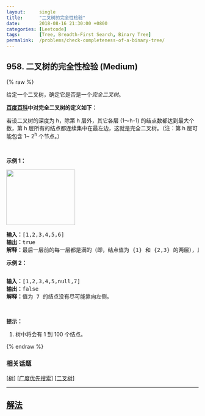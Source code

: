 ```yaml
---
layout:     single
title:      "二叉树的完全性检验"
date:       2018-08-16 21:30:00 +0800
categories: [Leetcode]
tags:       [Tree, Breadth-First Search, Binary Tree]
permalink:  /problems/check-completeness-of-a-binary-tree/
---
```


## 958. 二叉树的完全性检验 (Medium)

{% raw %}

<p>给定一个二叉树，确定它是否是一个<em>完全二叉树</em>。</p>

<p><strong><a href="https://baike.baidu.com/item/完全二叉树/7773232?fr=aladdin" target="_blank">百度百科</a>中对完全二叉树的定义如下：</strong></p>

<p>若设二叉树的深度为 h，除第 h 层外，其它各层 (1～h-1) 的结点数都达到最大个数，第 h 层所有的结点都连续集中在最左边，这就是完全二叉树。（注：第 h 层可能包含 1~&nbsp;2<sup>h</sup>&nbsp;个节点。）</p>

<p>&nbsp;</p>

<p><strong>示例 1：</strong></p>

<p><img alt="" src="https://assets.leetcode-cn.com/aliyun-lc-upload/uploads/2018/12/15/complete-binary-tree-1.png" style="height: 145px; width: 180px;"></p>

<pre><strong>输入：</strong>[1,2,3,4,5,6]
<strong>输出：</strong>true
<strong>解释：</strong>最后一层前的每一层都是满的（即，结点值为 {1} 和 {2,3} 的两层），且最后一层中的所有结点（{4,5,6}）都尽可能地向左。
</pre>

<p><strong>示例 2：</strong></p>

<p><strong><img alt="" src="https://assets.leetcode-cn.com/aliyun-lc-upload/uploads/2018/12/15/complete-binary-tree-2.png"></strong></p>

<pre><strong>输入：</strong>[1,2,3,4,5,null,7]
<strong>输出：</strong>false
<strong>解释：</strong>值为 7 的结点没有尽可能靠向左侧。
</pre>

<p>&nbsp;</p>

<p><strong>提示：</strong></p>

<ol>
	<li>树中将会有 1 到 100 个结点。</li>
</ol>

{% endraw %}

### 相关话题
  [[树](https://github.com/openset/leetcode/tree/master/tag/tree/README.md)]
  [[广度优先搜索](https://github.com/openset/leetcode/tree/master/tag/breadth-first-search/README.md)]
  [[二叉树](https://github.com/openset/leetcode/tree/master/tag/binary-tree/README.md)]

---

## [解法](https://github.com/openset/leetcode/tree/master/problems/check-completeness-of-a-binary-tree)
